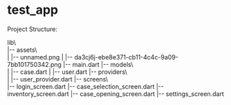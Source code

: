 # test_app

Project Structure:

lib\\\
|-- assets\\\
|   |-- unnamed.png
|   |-- da3cj6j-ebe8e371-cb11-4c4c-9a09-7bb101750342.png
|-- main.dart
|-- models\\\
|   |-- case.dart
|   |-- user.dart
|-- providers\\\
|   |-- user_provider.dart
|-- screens\\\
    |-- login_screen.dart
    |-- case_selection_screen.dart
    |-- inventory_screen.dart
    |-- case_opening_screen.dart
    |-- settings_screen.dart
